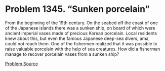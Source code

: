 # Problem 1345. “Sunken porcelain”

From the beginning of the 19th century. On the seabed off the coast of one of the Japanese islands there was a sunken ship, on board of which were ancient imperial vases made of precious Korean porcelain. Local residents knew about this, but even the famous Japanese deep-sea divers, ama, could not reach them. One of the fishermen realized that it was possible to raise valuable porcelain with the help of sea creatures. How did a fisherman manage to recover porcelain vases from a sunken ship?

[Problem Source](https://www.trizland.ru/tasks/6113/)